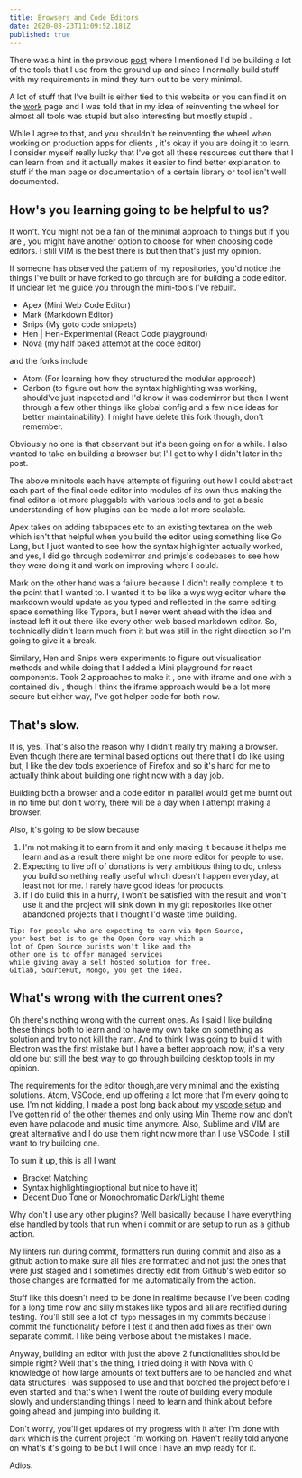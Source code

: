 ```yaml
---
title: Browsers and Code Editors
date: 2020-08-23T11:09:52.181Z
published: true
---
```


There was a hint in the previous [post](/posts/off-grid-digitally.html) where I mentioned I'd be building a lot of the tools that I use from the ground up and since I normally build stuff with my requirements in mind they turn out to be very minimal.

A lot of stuff that I've built is either tied to this website or you can find it on the [work](https://reaper.im/work) page and I was told that in my idea of reinventing the wheel for almost all tools was stupid but also interesting but mostly stupid .

While I agree to that, and you shouldn't be reinventing the wheel when working on production apps for clients , it's okay if you are doing it to learn. I consider myself really lucky that I've got all these resources out there that I can learn from and it actually makes it easier to find better explanation to stuff if the man page or documentation of a certain library or tool isn't well documented.

## How's you learning going to be helpful to us?

It won't. You might not be a fan of the minimal approach to things but if you are , you might have another option to choose for when choosing code editors. I still VIM is the best there is but then that's just my opinion.

If someone has observed the pattern of my repositories, you'd notice the things I've built or have forked to go through are for building a code editor. If unclear let me guide you through the mini-tools I've rebuilt.

- Apex (Mini Web Code Editor)
- Mark (Markdown Editor)
- Snips (My goto code snippets)
- Hen | Hen-Experimental (React Code playground)
- Nova (my half baked attempt at the code editor)

and the forks include

- Atom (For learning how they structured the modular approach)
- Carbon (to figure out how the syntax highlighting was working, should've just inspected and I'd know it was codemirror but then I went through a few other things like global config and a few nice ideas for better maintainability). I might have delete this fork though, don't remember.

Obviously no one is that observant but it's been going on for a while. I also wanted to take on building a browser but I'll get to why I didn't later in the post.

The above minitools each have attempts of figuring out how I could abstract each part of the final code editor into modules of its own thus making the final editor a lot more pluggable with various tools and to get a basic understanding of how plugins can be made a lot more scalable.

Apex takes on adding tabspaces etc to an existing textarea on the web which isn't that helpful when you build the editor using something like Go Lang, but I just wanted to see how the syntax highlighter actually worked, and yes, I did go through codemirror and primjs's codebases to see how they were doing it and work on improving where I could.

Mark on the other hand was a failure because I didn't really complete it to the point that I wanted to. I wanted it to be like a wysiwyg editor where the markdown would update as you typed and reflected in the same editing space something like Typora, but I never went ahead with the idea and instead left it out there like every other web based markdown editor. So, technically didn't learn much from it but was still in the right direction so I'm going to give it a break.

Similary, Hen and Snips were experiments to figure out visualisation methods and while doing that I added a Mini playground for react components. Took 2 approaches to make it , one with iframe and one with a contained div , though I think the iframe approach would be a lot more secure but either way, I've got helper code for both now.

## That's slow.

It is, yes. That's also the reason why I didn't really try making a browser. Even though there are terminal based options out there that I do like using but, I like the dev tools experience of Firefox and so it's hard for me to actually think about building one right now with a day job.

Building both a browser and a code editor in parallel would get me burnt out in no time but don't worry, there will be a day when I attempt making a browser.

Also, it's going to be slow because

1. I'm not making it to earn from it and only making it because it helps me learn and as a result there might be one more editor for people to use.
2. Expecting to live off of donations is very ambitious thing to do, unless you build something really useful which doesn't happen everyday, at least not for me. I rarely have good ideas for products.
3. If I do build this in a hurry, I won't be satisfied with the result and won't use it and the project will sink down in my git repositories like other abandoned projects that I thought I'd waste time building.

```
Tip: For people who are expecting to earn via Open Source,
your best bet is to go the Open Core way which a
lot of Open Source purists won't like and the
other one is to offer managed services
while giving away a self hosted solution for free.
Gitlab, SourceHut, Mongo, you get the idea.
```

## What's wrong with the current ones?

Oh there's nothing wrong with the current ones. As I said I like building these things both to learn and to have my own take on something as solution and try to not kill the ram.
And to think I was going to build it with Electron was the first mistake but I have a better approach now, it's a very old one but still the best way to go through building desktop tools in my opinion.

The requirements for the editor though,are very minimal and the existing solutions. Atom, VSCode, end up offering a lot more that I'm every going to use.
I'm not kidding, I made a post long back about my [vscode setup](/posts/my-vscode.html) and I've gotten rid of the other themes and only using Min Theme now and don't even have polacode and music time anymore. Also, Sublime and VIM are great alternative and I do use them right now more than I use VSCode. I still want to try building one.

To sum it up, this is all I want

- Bracket Matching
- Syntax highlighting(optional but nice to have it)
- Decent Duo Tone or Monochromatic Dark/Light theme

Why don't I use any other plugins? Well basically because I have everything else handled by tools that run when i commit or are setup to run as a github action.

My linters run during commit, formatters run during commit and also as a github action to make sure all files are formatted and not just the ones that were just staged and I sometimes directly edit from Github's web editor so those changes are formatted for me automatically from the action.

Stuff like this doesn't need to be done in realtime because I've been coding for a long time now and silly mistakes like typos and all are rectified during testing.
You'll still see a lot of `typo` messages in my commits because I commit the functionality before I test it and then add fixes as their own separate commit. I like being verbose about the mistakes I made.

Anyway, building an editor with just the above 2 functionalities should be simple right? Well that's the thing, I tried doing it with Nova with 0 knowledge of how large amounts of text buffers are to be handled and what data structures i was supposed to use and that botched the project before I even started and that's when I went the route of building every module slowly and understanding things I need to learn and think about before going ahead and jumping into building it.

Don't worry, you'll get updates of my progress with it after I'm done with `dark` which is the current project I'm working on. Haven't really told anyone on what's it's going to be but I will once I have an mvp ready for it.

Adios.
